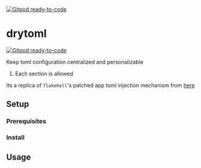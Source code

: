 [![Gitpod ready-to-code](https://img.shields.io/badge/Gitpod-ready--to--code-blue?logo=gitpod)](https://gitpod.io/#https://github.com/pwoolvett/drytoml)

# drytoml

[![Gitpod ready-to-code](https://img.shields.io/badge/Gitpod-ready--to--code-blue?logo=gitpod)](https://gitpod.io/#https://github.com/pwoolvett/drytoml)

Keep toml configuration centralized and personalizable

1. Each section is allowed

Its a replica of  `flakehell`'s patched app toml injection mechanism from [here](https://github.com/life4/flakehell/blob/d292e93de0e16b97adda83babf4de7aa24208d97/flakehell/_patched/_app.py#L60)

## Setup

### Prerequisites

### Install

## Usage
